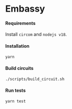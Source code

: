 # Embassy

#### Requirements

Install `circom` and `nodejs v18`.

#### Installation

```bash
yarn
```

#### Build circuits

```bash
./scripts/build_circuit.sh
```

#### Run tests

```bash
yarn test
```
